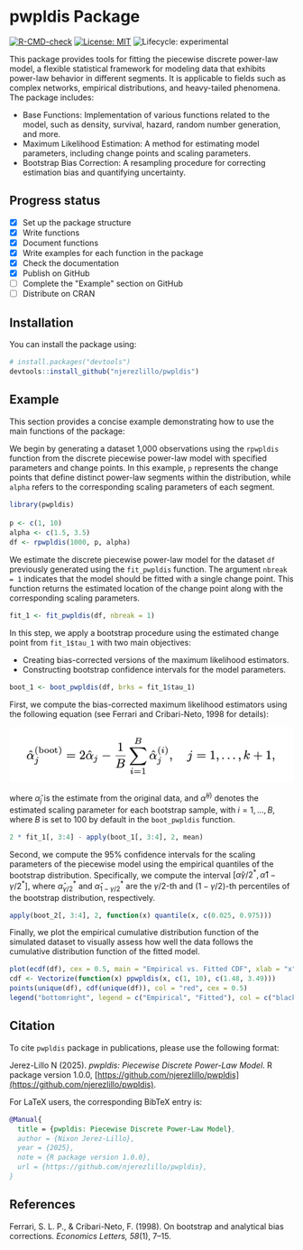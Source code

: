 # pwpldis Package

<!-- badges: start -->
[![R-CMD-check](https://github.com/njerezlillo/pwpldis/actions/workflows/R-CMD-check.yaml/badge.svg)](https://github.com/njerezlillo/pwpldis/actions/workflows/R-CMD-check.yaml)
[![License: MIT](https://img.shields.io/badge/License-MIT-yellow.svg)](./LICENSE)
![Lifecycle: experimental](https://img.shields.io/badge/Lifecycle-Experimental-orange)
<!-- badges: end -->

This package provides tools for fitting the piecewise discrete power-law model, a flexible statistical framework for modeling data that exhibits power-law behavior in different segments. It is applicable to fields such as complex networks, empirical distributions, and heavy-tailed phenomena. The package includes:

- Base Functions: Implementation of various functions related to the model, such as density, survival, hazard, random number generation, and more.
- Maximum Likelihood Estimation: A method for estimating model parameters, including change points and scaling parameters.
- Bootstrap Bias Correction: A resampling procedure for correcting estimation bias and quantifying uncertainty.

## Progress status

- [x] Set up the package structure  
- [x] Write functions  
- [x] Document functions
- [x] Write examples for each function in the package
- [x] Check the documentation
- [x] Publish on GitHub  
- [ ] Complete the "Example" section on GitHub
- [ ] Distribute on CRAN

## Installation

You can install the package using:

``` r
# install.packages("devtools")
devtools::install_github("njerezlillo/pwpldis")
```

## Example

This section provides a concise example demonstrating how to use the main functions of the package:

We begin by generating a dataset 1,000 observations using the `rpwpldis` function from the discrete piecewise power-law model with specified parameters and change points. In this example, `p` represents the change points that define distinct power-law segments within the distribution, while `alpha` refers to the corresponding scaling parameters of each segment.

``` r
library(pwpldis)

p <- c(1, 10)
alpha <- c(1.5, 3.5)
df <- rpwpldis(1000, p, alpha)
```

We estimate the discrete piecewise power-law model for the dataset `df` previously generated using the `fit_pwpldis` function. The argument `nbreak = 1` indicates that the model should be fitted with a single change point. This function returns the estimated location of the change point along with the corresponding scaling parameters.

``` r
fit_1 <- fit_pwpldis(df, nbreak = 1)
```

In this step, we apply a bootstrap procedure using the estimated change point from `fit_1$tau_1` with two main objectives: 

- Creating bias-corrected versions of the maximum likelihood estimators.
- Constructing bootstrap confidence intervals for the model parameters.

``` r
boot_1 <- boot_pwpldis(df, brks = fit_1$tau_1)
```

First, we compute the bias-corrected maximum likelihood estimators using the following equation (see Ferrari and Cribari-Neto, 1998 for details):

<p align="center">
  <img src="bootstrap-bias-corrected.png" alt="">
</p>

where $\hat{\alpha}_{j}$ is the estimate from the original data, and $\hat{\alpha}^{(i)}$ denotes the estimated scaling parameter for each bootstrap sample, with $i=1, \ldots, B$, where $B$ is set to 100 by default in the `boot_pwpldis` function.

```r
2 * fit_1[, 3:4] - apply(boot_1[, 3:4], 2, mean)
```

Second, we compute the 95% confidence intervals for the scaling parameters of the piecewise model using the empirical quantiles of the bootstrap distribution. Specifically, we compute the interval $\left[ \hat{\alpha}{\gamma/2}^{*}, \hat{\alpha}{1-\gamma/2}^{*} \right]$, where $\hat{\alpha}_{\gamma/2}^{*}$ and $\hat{\alpha}_{1-\gamma/2}^{*}$ are the $\gamma/2$-th and $(1 - \gamma/2)$-th percentiles of the bootstrap distribution, respectively.

``` r
apply(boot_2[, 3:4], 2, function(x) quantile(x, c(0.025, 0.975)))
```

Finally, we plot the empirical cumulative distribution function of the simulated dataset to visually assess how well the data follows the cumulative distribution function of the fitted model.

``` r 
plot(ecdf(df), cex = 0.5, main = "Empirical vs. Fitted CDF", xlab = "x", ylab = "CDF")
cdf <- Vectorize(function(x) ppwpldis(x, c(1, 10), c(1.48, 3.49)))
points(unique(df), cdf(unique(df)), col = "red", cex = 0.5)
legend("bottomright", legend = c("Empirical", "Fitted"), col = c("black", "red"), pch = c(1, 1))
```

## Citation

To cite `pwpldis` package in publications, please use the following format:

Jerez-Lillo N (2025). *pwpldis: Piecewise Discrete Power-Law Model*. R package version 1.0.0, [https://github.com/njerezlillo/pwpldis](https://github.com/njerezlillo/pwpldis).

For LaTeX users, the corresponding BibTeX entry is:

```bibtex
@Manual{
  title = {pwpldis: Piecewise Discrete Power-Law Model},
  author = {Nixon Jerez-Lillo},
  year = {2025},
  note = {R package version 1.0.0},
  url = {https://github.com/njerezlillo/pwpldis},
}
```

## References  

Ferrari, S. L. P., & Cribari-Neto, F. (1998). On bootstrap and analytical bias corrections. *Economics Letters, 58*(1), 7–15.  
